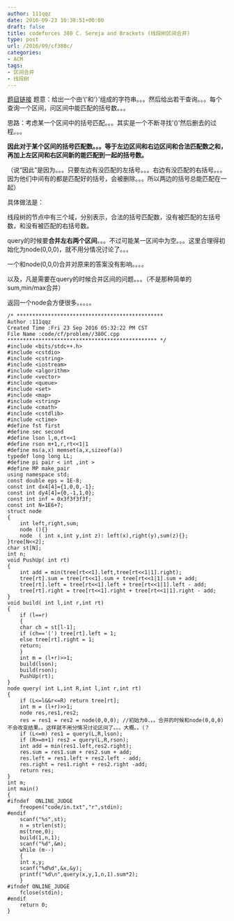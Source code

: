```yaml
---
author: 111qqz
date: 2016-09-23 10:38:51+00:00
draft: false
title: codeforces 380 C. Sereja and Brackets (线段树区间合并)
type: post
url: /2016/09/cf380c/
categories:
- ACM
tags:
- 区间合并
- 线段树
---
```


[题目链接](http://codeforces.com/problemset/problem/380/C)
题意：给出一个由‘(’和‘）’组成的字符串。。。然后给出若干查询。。。每个查询一个区间，问区间中能匹配的括号数。。。

思路：考虑某一个区间中的括号匹配。。。其实是一个不断寻找'()'然后删去的过程。。。

**因此对于某个区间的括号匹配数。。。等于左边区间和右边区间和合法匹配数之和，再加上左区间和右区间新的能匹配到一起的括号数。**

（说“因此”是因为。。。只要左边有没匹配的左括号。。。右边有没匹配的右括号。。。因为他们中间有的都是匹配好的括号，会被删除。。。所以两边的括号总能匹配在一起）

具体做法是：

线段树的节点中有三个域，分别表示，合法的括号匹配数，没有被匹配的左括号数，和没有被匹配的右括号数。

query的时候要**合并左右两个区间**。。。不过可能某一区间中为空。。。这里合理得初始化为node(0,0,0)，就不用分情况讨论了。。。

一个和node(0,0,0)合并对原来的答案没有影响。。。。

以及，凡是需要在query的时候合并区间的问题。。。（不是那种简单的sum,min/max合并）

返回一个node会方便很多。。。。。

    
    /* ***********************************************
    Author :111qqz
    Created Time :Fri 23 Sep 2016 05:32:22 PM CST
    File Name :code/cf/problem//380C.cpp
    ************************************************ */
    #include <bits/stdc++.h>
    #include <cstdio>
    #include <cstring>
    #include <iostream>
    #include <algorithm>
    #include <vector>
    #include <queue>
    #include <set>
    #include <map>
    #include <string>
    #include <cmath>
    #include <cstdlib>
    #include <ctime>
    #define fst first
    #define sec second
    #define lson l,m,rt<<1
    #define rson m+1,r,rt<<1|1
    #define ms(a,x) memset(a,x,sizeof(a))
    typedef long long LL;
    #define pi pair < int ,int >
    #define MP make_pair
    using namespace std;
    const double eps = 1E-8;
    const int dx4[4]={1,0,0,-1};
    const int dy4[4]={0,-1,1,0};
    const int inf = 0x3f3f3f3f;
    const int N=1E6+7;
    struct node
    {
        int left,right,sum;
        node (){}
        node  ( int x,int y,int z): left(x),right(y),sum(z){};
    }tree[N<<2];
    char st[N];
    int n;
    void PushUp( int rt)
    {
        int add = min(tree[rt<<1].left,tree[rt<<1|1].right);
        tree[rt].sum = tree[rt<<1].sum + tree[rt<<1|1].sum + add;
        tree[rt].left = tree[rt<<1].left + tree[rt<<1|1].left - add;
        tree[rt].right = tree[rt<<1].right + tree[rt<<1|1].right - add;
    }
    void build( int l,int r,int rt)
    {
        if (l==r)
        {
    	char ch = st[l-1];
    	if (ch=='(') tree[rt].left = 1;
    	else tree[rt].right = 1;
    	return;
        }
        int m = (l+r)>>1;
        build(lson);
        build(rson);
        PushUp(rt);
    }
    node query( int L,int R,int l,int r,int rt)
    {
        if (L<=l&&r<=R) return tree[rt];
        int m = (l+r)>>1;
        node res,res1,res2;
        res = res1 = res2 = node(0,0,0); //初始为0.。。合并的时候和node(0,0,0)不会改变结果。。这样就不用分情况讨论区间了。。。大概。。（？
        if (L<=m) res1 = query(L,R,lson);
        if (R>=m+1) res2 = query(L,R,rson);
        int add = min(res1.left,res2.right);
        res.sum = res1.sum + res2.sum + add;
        res.left = res1.left + res2.left - add;
        res.right = res1.right + res2.right -add;
        return res;
    }
    int m;
    int main()
    {
    #ifndef  ONLINE_JUDGE 
        freopen("code/in.txt","r",stdin);
    #endif
        scanf("%s",st);
        n = strlen(st);
        ms(tree,0);
        build(1,n,1);
        scanf("%d",&m);
        while (m--)
        {
    	int x,y;
    	scanf("%d%d",&x,&y);
    	printf("%d\n",query(x,y,1,n,1).sum*2);
        }
    #ifndef ONLINE_JUDGE  
        fclose(stdin);
    #endif
        return 0;
    }
    





